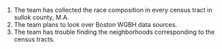 

1. The team has collected the race composition in every census tract in sullok county, M.A.
2. The team plans to look over Boston WGBH data sources. 
3. The team has trouble finding the neighborhoods corresponding to the census tracts. 
